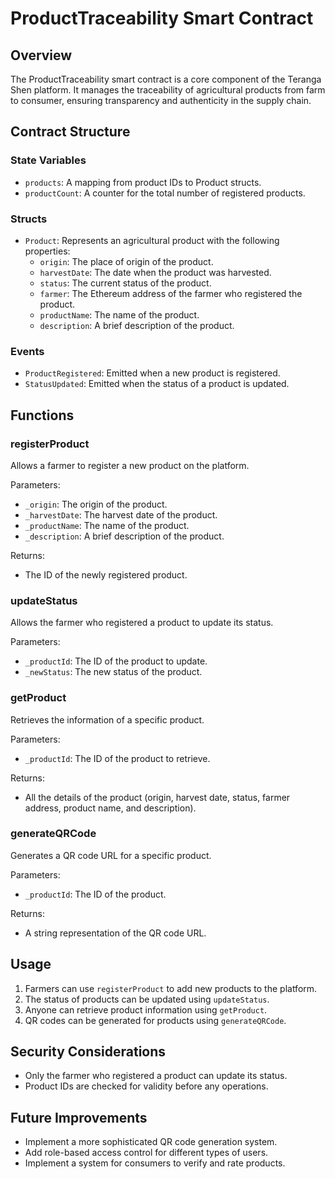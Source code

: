 # ProductTraceability Smart Contract

## Overview

The ProductTraceability smart contract is a core component of the Teranga Shen platform. It manages the traceability of agricultural products from farm to consumer, ensuring transparency and authenticity in the supply chain.

## Contract Structure

### State Variables

- `products`: A mapping from product IDs to Product structs.
- `productCount`: A counter for the total number of registered products.

### Structs

- `Product`: Represents an agricultural product with the following properties:
  - `origin`: The place of origin of the product.
  - `harvestDate`: The date when the product was harvested.
  - `status`: The current status of the product.
  - `farmer`: The Ethereum address of the farmer who registered the product.
  - `productName`: The name of the product.
  - `description`: A brief description of the product.

### Events

- `ProductRegistered`: Emitted when a new product is registered.
- `StatusUpdated`: Emitted when the status of a product is updated.

## Functions

### registerProduct

Allows a farmer to register a new product on the platform.

Parameters:
- `_origin`: The origin of the product.
- `_harvestDate`: The harvest date of the product.
- `_productName`: The name of the product.
- `_description`: A brief description of the product.

Returns:
- The ID of the newly registered product.

### updateStatus

Allows the farmer who registered a product to update its status.

Parameters:
- `_productId`: The ID of the product to update.
- `_newStatus`: The new status of the product.

### getProduct

Retrieves the information of a specific product.

Parameters:
- `_productId`: The ID of the product to retrieve.

Returns:
- All the details of the product (origin, harvest date, status, farmer address, product name, and description).

### generateQRCode

Generates a QR code URL for a specific product.

Parameters:
- `_productId`: The ID of the product.

Returns:
- A string representation of the QR code URL.

## Usage

1. Farmers can use `registerProduct` to add new products to the platform.
2. The status of products can be updated using `updateStatus`.
3. Anyone can retrieve product information using `getProduct`.
4. QR codes can be generated for products using `generateQRCode`.

## Security Considerations

- Only the farmer who registered a product can update its status.
- Product IDs are checked for validity before any operations.

## Future Improvements

- Implement a more sophisticated QR code generation system.
- Add role-based access control for different types of users.
- Implement a system for consumers to verify and rate products.